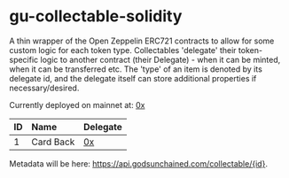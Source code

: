 
# gu-collectable-solidity

A thin wrapper of the Open Zeppelin ERC721 contracts to allow for some custom logic for each token type. Collectables 'delegate' their token-specific logic to another contract (their Delegate) - when it can be minted, when it can be transferred etc. The 'type' of an item is denoted by its delegate id, and the delegate itself can store additional properties if necessary/desired.

Currently deployed on mainnet at: [0x](https://etherscan.io/address/0x7910254cee5cb6bdcefd9b8ece1d0e59b6daa1d7)

| ID | Name | Delegate |
|:---|:----|:-----|
| 1 | Card Back | [0x](https://etherscan.io/address/0xa5cd1351d9d12ef29136e23ca2dd3b35faf2c257) |

Metadata will be here: https://api.godsunchained.com/collectable/{id}.

